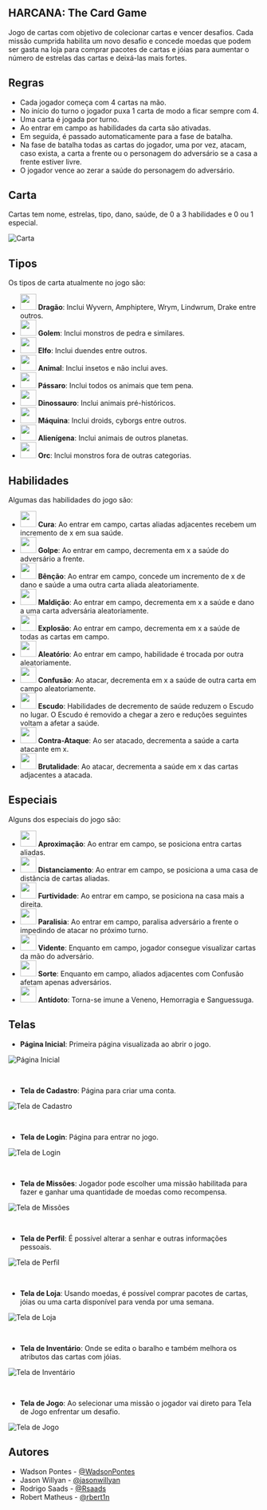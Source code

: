 ## HARCANA: The Card Game

Jogo de cartas com objetivo de colecionar cartas e vencer desafios. Cada missão cumprida habilita um novo desafio e concede moedas que podem ser gasta na loja para comprar pacotes de cartas e jóias para aumentar o número de estrelas das cartas e deixá-las mais fortes.

## Regras

- Cada jogador começa com 4 cartas na mão.
- No início do turno o jogador puxa 1 carta de modo a ficar sempre com 4.
- Uma carta é jogada por turno.
- Ao entrar em campo as habilidades da carta são ativadas.
- Em seguida, é passado automaticamente para a fase de batalha.
- Na fase de batalha todas as cartas do jogador, uma por vez, atacam, caso exista, a carta a frente ou o personagem do adversário se a casa a frente estiver livre.
- O jogador vence ao zerar a saúde do personagem do adversário.

## Carta

Cartas tem nome, estrelas, tipo, dano, saúde, de 0 a 3 habilidades e 0 ou 1 especial.

![Carta](img/item/card-exemple-2.png)

## Tipos
Os tipos de carta atualmente no jogo são:
- <img src="img/icon/type/dragao.png" width="32" height="32"> **Dragão**: Inclui Wyvern, Amphiptere, Wrym, Lindwrum, Drake entre outros.
- <img src="img/icon/type/golem.png" width="32" height="32"> **Golem**: Inclui monstros de pedra e similares.
- <img src="img/icon/type/elfo.png" width="32" height="32"> **Elfo**: Inclui duendes entre outros.
- <img src="img/icon/type/animal.png" width="32" height="32"> **Animal**: Inclui insetos e não inclui aves.
- <img src="img/icon/type/passaro.png" width="32" height="32"> **Pássaro**: Inclui todos os animais que tem pena.
- <img src="img/icon/type/dinossauro.png" width="32" height="32"> **Dinossauro**: Inclui animais pré-históricos.
- <img src="img/icon/type/maquina.png" width="32" height="32"> **Máquina**: Inclui droids, cyborgs entre outros.
- <img src="img/icon/type/alienigena.png" width="32" height="32"> **Alienígena**: Inclui animais de outros planetas.
- <img src="img/icon/type/orc.png" width="32" height="32"> **Orc**: Inclui monstros fora de outras categorias.

## Habilidades

Algumas das habilidades do jogo são:

- <img src="img/icon/skill/cura.png" width="32" height="32"> **Cura**: Ao entrar em campo, cartas aliadas adjacentes recebem um incremento de x em sua saúde.
- <img src="img/icon/skill/golpe.png" width="32" height="32"> **Golpe**: Ao entrar em campo, decrementa em x a saúde do adversário a frente.
- <img src="img/icon/skill/bencao.png" width="32" height="32"> **Bênção**: Ao entrar em campo, concede um incremento de x de dano e saúde a uma outra carta aliada aleatoriamente.
- <img src="img/icon/skill/maldicao.png" width="32" height="32"> **Maldição**: Ao entrar em campo, decrementa em x a saúde e dano a uma carta adversária aleatoriamente.
- <img src="img/icon/skill/explosao.png" width="32" height="32"> **Explosão**: Ao entrar em campo, decrementa em x a saúde de todas as cartas em campo.
- <img src="img/icon/skill/aleatorio.png" width="32" height="32"> **Aleatório**: Ao entrar em campo, habilidade é trocada por outra aleatoriamente.
- <img src="img/icon/skill/confusao.png" width="32" height="32"> **Confusão**: Ao atacar, decrementa em x a saúde de outra carta em campo aleatoriamente.
- <img src="img/icon/skill/escudo.png" width="32" height="32"> **Escudo**: Habilidades de decremento de saúde reduzem o Escudo no lugar. O Escudo é removido a chegar a zero e reduções seguintes voltam a afetar a saúde.
- <img src="img/icon/skill/contra-ataque.png" width="32" height="32"> **Contra-Ataque**: Ao ser atacado, decrementa a saúde a carta atacante em x.
- <img src="img/icon/skill/brutalidade.png" width="32" height="32"> **Brutalidade**: Ao atacar, decrementa a saúde em x das cartas adjacentes a atacada.

## Especiais

Alguns dos especiais do jogo são:

- <img src="img/icon/skill/aproximacao.png" width="32" height="32"> **Aproximação**: Ao entrar em campo, se posiciona entra cartas aliadas.
- <img src="img/icon/skill/distanciamento.png" width="32" height="32"> **Distanciamento**: Ao entrar em campo, se posiciona a uma casa de distância de cartas aliadas.
- <img src="img/icon/skill/furtividade.png" width="32" height="32"> **Furtividade**: Ao entrar em campo, se posiciona na casa mais a direita.
- <img src="img/icon/skill/paralisia.png" width="32" height="32"> **Paralisia**: Ao entrar em campo, paralisa adversário a frente o impedindo de atacar no próximo turno.
- <img src="img/icon/skill/vidente.png" width="32" height="32"> **Vidente**: Enquanto em campo, jogador consegue visualizar cartas da mão do adversário.
- <img src="img/icon/skill/sorte.png" width="32" height="32"> **Sorte**: Enquanto em campo, aliados adjacentes com Confusão afetam apenas adversários.
- <img src="img/icon/skill/antidoto.png" width="32" height="32"> **Antídoto**: Torna-se imune a Veneno, Hemorragia e Sanguessuga.

## Telas

- **Página Inicial**: Primeira página visualizada ao abrir o jogo.

![Página Inicial](img/other/screenshot-pagina-inicial.png)

<br>

- **Tela de Cadastro**: Página para criar uma conta.

![Tela de Cadastro](img/other/screenshot-tela-cadastro.png)

<br>

- **Tela de Login**: Página para entrar no jogo.

![Tela de Login](img/other/screenshot-tela-login.png)

<br>

- **Tela de Missões**: Jogador pode escolher uma missão habilitada para fazer e ganhar uma quantidade de moedas como recompensa.

![Tela de Missões](img/other/screenshot-tela-missoes.png)

<br>

- **Tela de Perfil**: É possível alterar a senhar e outras informações pessoais.

![Tela de Perfil](img/other/screenshot-tela-perfil.png)

<br>

- **Tela de Loja**: Usando moedas, é possível comprar pacotes de cartas, jóias ou uma carta disponível para venda por uma semana.

![Tela de Loja](img/other/screenshot-tela-loja.png)

<br>

- **Tela de Inventário**: Onde se edita o baralho e também melhora os atributos das cartas com jóias.

![Tela de Inventário](img/other/screenshot-tela-inventario.png)

<br>

- **Tela de Jogo**: Ao selecionar uma missão o jogador vai direto para Tela de Jogo enfrentar um desafio.

![Tela de Jogo](img/other/screenshot-tela-jogo.png)

## Autores

- Wadson Pontes - [@WadsonPontes](https://github.com/WadsonPontes)
- Jason Willyan - [@jasonwillyan](https://github.com/jasonwillyan)
- Rodrigo Saads - [@Rsaads](https://github.com/Rsaads)
- Robert Matheus - [@rbert1n](https://github.com/rbert1n)